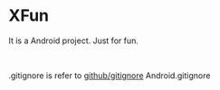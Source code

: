 # XFun
It is a Android project. Just for fun.

<br/>

.gitignore is refer to [github/gitignore](https://github.com/github/gitignore) Android.gitignore
